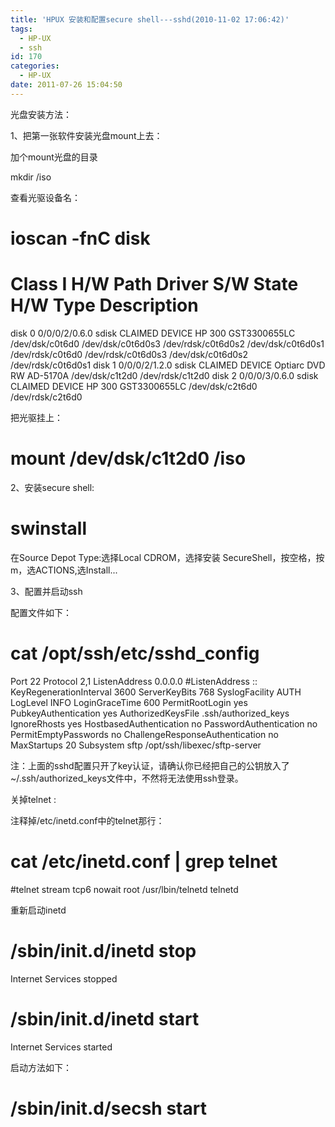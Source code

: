 ```yaml
---
title: 'HPUX 安装和配置secure shell---sshd(2010-11-02 17:06:42)'
tags:
  - HP-UX
  - ssh
id: 170
categories:
  - HP-UX
date: 2011-07-26 15:04:50
---
```


光盘安装方法：

1、把第一张软件安装光盘mount上去：

加个mount光盘的目录

mkdir /iso

查看光驱设备名：

# ioscan -fnC disk
Class     I  H/W Path       Driver S/W State   H/W Type     Description
=======================================================================
disk      0  0/0/0/2/0.6.0  sdisk   CLAIMED     DEVICE       HP 300 GST3300655LC
                           /dev/dsk/c0t6d0     /dev/dsk/c0t6d0s3   /dev/rdsk/c0t6d0s2
                           /dev/dsk/c0t6d0s1   /dev/rdsk/c0t6d0    /dev/rdsk/c0t6d0s3
                           /dev/dsk/c0t6d0s2   /dev/rdsk/c0t6d0s1
disk      1  0/0/0/2/1.2.0  sdisk   CLAIMED     DEVICE       Optiarc DVD RW AD-5170A
                           /dev/dsk/c1t2d0   /dev/rdsk/c1t2d0
disk      2  0/0/0/3/0.6.0  sdisk   CLAIMED     DEVICE       HP 300 GST3300655LC
                           /dev/dsk/c2t6d0   /dev/rdsk/c2t6d0

把光驱挂上：

# mount /dev/dsk/c1t2d0 /iso

2、安装secure shell:

# swinstall

在Source Depot Type:选择Local CDROM，选择安装 SecureShell，按空格，按m，选ACTIONS,选Install...

3、配置并启动ssh

配置文件如下：

# cat /opt/ssh/etc/sshd_config
Port 22
Protocol 2,1
ListenAddress 0.0.0.0
#ListenAddress ::
KeyRegenerationInterval 3600
ServerKeyBits 768
SyslogFacility AUTH
LogLevel INFO
LoginGraceTime 600
PermitRootLogin yes
PubkeyAuthentication yes
AuthorizedKeysFile      .ssh/authorized_keys
IgnoreRhosts yes
HostbasedAuthentication no
PasswordAuthentication no
PermitEmptyPasswords no
ChallengeResponseAuthentication no
MaxStartups 20
Subsystem       sftp    /opt/ssh/libexec/sftp-server

注：上面的sshd配置只开了key认证，请确认你已经把自己的公钥放入了~/.ssh/authorized_keys文件中，不然将无法使用ssh登录。

关掉telnet :

注释掉/etc/inetd.conf中的telnet那行：

# cat /etc/inetd.conf | grep telnet
#telnet       stream tcp6 nowait root /usr/lbin/telnetd  telnetd

重新启动inetd

# /sbin/init.d/inetd stop
Internet Services stopped
# /sbin/init.d/inetd start
Internet Services started

启动方法如下：

# /sbin/init.d/secsh start